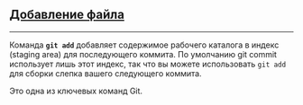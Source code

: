 ## [Добавление файла](./readme.md)


__________________

Команда **`git add`** добавляет содержимое рабочего каталога в индекс (staging area) для последующего коммита. По умолчанию git commit использует лишь этот индекс, так что вы можете использовать `git add` для сборки слепка вашего следующего коммита.

Это одна из ключевых команд Git.